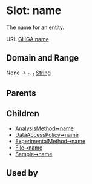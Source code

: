 
# Slot: name


The name for an entity.

URI: [GHGA:name](https://w3id.org/GHGA/name)


## Domain and Range

None &#8594;  <sub>0..1</sub> [String](types/String.md)

## Parents


## Children

 *  [AnalysisMethod➞name](AnalysisMethod_name.md)
 *  [DataAccessPolicy➞name](DataAccessPolicy_name.md)
 *  [ExperimentalMethod➞name](ExperimentalMethod_name.md)
 *  [File➞name](File_name.md)
 *  [Sample➞name](Sample_name.md)

## Used by

